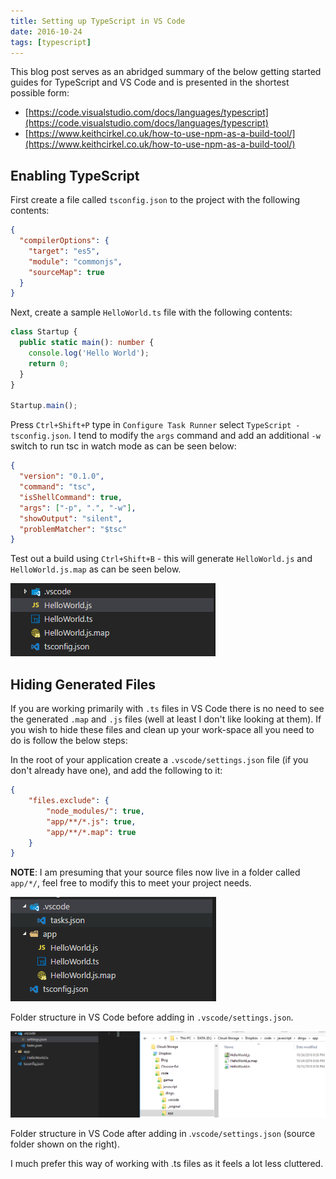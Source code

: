 ```yaml
---
title: Setting up TypeScript in VS Code
date: 2016-10-24
tags: [typescript]
---
```

This blog post serves as an abridged summary of the below getting started guides for TypeScript and VS Code and is presented in the shortest possible form:

- [https://code.visualstudio.com/docs/languages/typescript](https://code.visualstudio.com/docs/languages/typescript)
- [https://www.keithcirkel.co.uk/how-to-use-npm-as-a-build-tool/](https://www.keithcirkel.co.uk/how-to-use-npm-as-a-build-tool/)

## Enabling TypeScript
First create a file called `tsconfig.json` to the project with the following contents:

```json
{
  "compilerOptions": {
    "target": "es5",
    "module": "commonjs",
    "sourceMap": true
  }
}
```

Next, create a sample `HelloWorld.ts` file with the following contents:

```ts
class Startup {
  public static main(): number {
    console.log('Hello World');
    return 0;
  }
}

Startup.main();
```

Press `Ctrl+Shift+P` type in `Configure Task Runner` select `TypeScript - tsconfig.json`. I tend to modify the `args` command and add an additional `-w` switch to run tsc in watch mode as can be seen below:

```json
{
  "version": "0.1.0",
  "command": "tsc",
  "isShellCommand": true,
  "args": ["-p", ".", "-w"],
  "showOutput": "silent",
  "problemMatcher": "$tsc"
}
```

Test out a build using `Ctrl+Shift+B` - this will generate `HelloWorld.js` and `HelloWorld.js.map` as can be seen below.

<img src="./001.png" alt="">

## Hiding Generated Files
If you are working primarily with `.ts` files in VS Code there is no need to see the generated `.map` and `.js` files (well at least I don't like looking at them). If you wish to hide these files and clean up your work-space all you need to do is follow the below steps:

In the root of your application create a `.vscode/settings.json` file (if you don't already have one), and add the following to it:

```json
{
    "files.exclude": {
        "node_modules/": true,
        "app/**/*.js": true,
        "app/**/*.map": true
    }
}
```

**NOTE**: I am presuming that your source files now live in a folder called `app/*/`, feel free to modify this to meet your project needs.

<img src="./002.png" alt="">

Folder structure in VS Code before adding in `.vscode/settings.json`.

<img src="./003.png" alt="">

Folder structure in VS Code after adding in .`vscode/settings.json` (source folder shown on the right).

I much prefer this way of working with .ts files as it feels a lot less cluttered.
